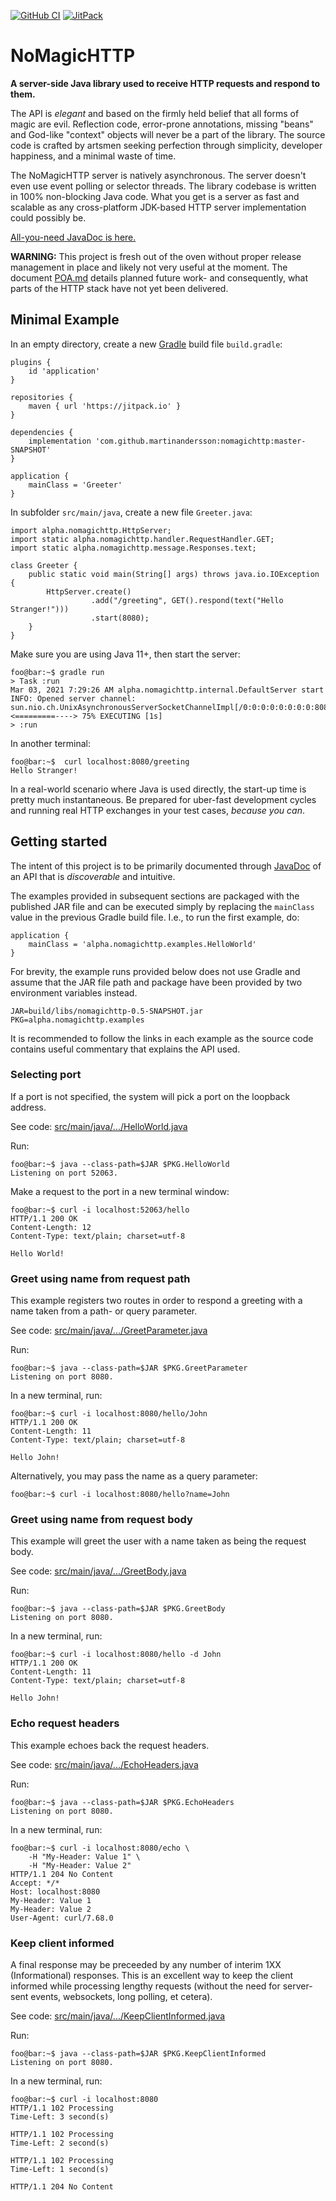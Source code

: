 [![GitHub CI](https://github.com/martinandersson/nomagichttp/actions/workflows/build.yml/badge.svg)](https://github.com/martinandersson/nomagichttp/actions/workflows/build.yml)
[![JitPack](https://jitpack.io/v/martinandersson/nomagichttp.svg)](https://jitpack.io/#martinandersson/nomagichttp)

# NoMagicHTTP

**A server-side Java library used to receive HTTP requests and respond to
them.**

The API is _elegant_ and based on the firmly held belief that all forms of magic
are evil. Reflection code, error-prone annotations, missing "beans" and God-like
"context" objects will never be a part of the library. The source code is
crafted by artsmen seeking perfection through simplicity, developer happiness,
and a minimal waste of time.

The NoMagicHTTP server is natively asynchronous. The server doesn't even use
event polling or selector threads. The library codebase is written in 100%
non-blocking Java code. What you get is a server as fast and scalable as any
cross-platform JDK-based HTTP server implementation could possibly be.

[All-you-need JavaDoc is here.][0-1]

**WARNING:** This project is fresh out of the oven without proper release
management in place and likely not very useful at the moment. The document
[POA.md][0-2] details planned future work- and consequently, what parts of the
HTTP stack have not yet been delivered.

[0-1]: https://jitpack.io/com/github/martinandersson/nomagichttp/-SNAPSHOT/javadoc/
[0-2]: POA.md

## Minimal Example

In an empty directory, create a new [Gradle][1-1] build file `build.gradle`:

    plugins {
        id 'application'
    }
    
    repositories {
        maven { url 'https://jitpack.io' }
    }
    
    dependencies {
        implementation 'com.github.martinandersson:nomagichttp:master-SNAPSHOT'
    }
    
    application {
        mainClass = 'Greeter'
    }

In subfolder `src/main/java`, create a new file `Greeter.java`:

    import alpha.nomagichttp.HttpServer;
    import static alpha.nomagichttp.handler.RequestHandler.GET;
    import static alpha.nomagichttp.message.Responses.text;
    
    class Greeter {
        public static void main(String[] args) throws java.io.IOException {
            HttpServer.create()
                      .add("/greeting", GET().respond(text("Hello Stranger!")))
                      .start(8080);
        }
    }

Make sure you are using Java 11+, then start the server:

```console
foo@bar:~$ gradle run
> Task :run
Mar 03, 2021 7:29:26 AM alpha.nomagichttp.internal.DefaultServer start
INFO: Opened server channel: sun.nio.ch.UnixAsynchronousServerSocketChannelImpl[/0:0:0:0:0:0:0:0:8080]
<=========----> 75% EXECUTING [1s]
> :run
```

In another terminal:

```console
foo@bar:~$  curl localhost:8080/greeting
Hello Stranger!
```

In a real-world scenario where Java is used directly, the start-up time is
pretty much instantaneous. Be prepared for uber-fast development cycles and
running real HTTP exchanges in your test cases, _because you can_.

[1-1]: https://docs.gradle.org/current/userguide/tutorial_using_tasks.html

## Getting started

The intent of this project is to be primarily documented through [JavaDoc][0-1]
of an API that is _discoverable_ and intuitive.

The examples provided in subsequent sections are packaged with the published JAR
file and can be executed simply by replacing the `mainClass` value in the
previous Gradle build file. I.e., to run the first example, do:

    application {
        mainClass = 'alpha.nomagichttp.examples.HelloWorld'
    }

For brevity, the example runs provided below does not use Gradle and assume that
the JAR file path and package have been provided by two environment variables
instead.

    JAR=build/libs/nomagichttp-0.5-SNAPSHOT.jar
    PKG=alpha.nomagichttp.examples

It is recommended to follow the links in each example as the source code
contains useful commentary that explains the API used.

[2-1]: src/main/java/alpha/nomagichttp/package-info.java

### Selecting port

If a port is not specified, the system will pick a port on the loopback address.

See code: [src/main/java/.../HelloWorld.java][3-1]

Run:

```console
foo@bar:~$ java --class-path=$JAR $PKG.HelloWorld
Listening on port 52063.
```

Make a request to the port in a new terminal window:

```console
foo@bar:~$ curl -i localhost:52063/hello
HTTP/1.1 200 OK
Content-Length: 12
Content-Type: text/plain; charset=utf-8

Hello World!
```

[3-1]: src/main/java/alpha/nomagichttp/examples/HelloWorld.java

### Greet using name from request path

This example registers two routes in order to respond a greeting with a name
taken from a path- or query parameter.

See code: [src/main/java/.../GreetParameter.java][4-1]

Run:

```console
foo@bar:~$ java --class-path=$JAR $PKG.GreetParameter
Listening on port 8080.
```

In a new terminal, run:

```console
foo@bar:~$ curl -i localhost:8080/hello/John
HTTP/1.1 200 OK
Content-Length: 11
Content-Type: text/plain; charset=utf-8

Hello John!
```

Alternatively, you may pass the name as a query parameter:

```console
foo@bar:~$ curl -i localhost:8080/hello?name=John
```

[4-1]: src/main/java/alpha/nomagichttp/examples/GreetParameter.java

### Greet using name from request body

This example will greet the user with a name taken as being the request body.

See code: [src/main/java/.../GreetBody.java][5-1]

Run:

```console
foo@bar:~$ java --class-path=$JAR $PKG.GreetBody
Listening on port 8080.
```

In a new terminal, run:

```console
foo@bar:~$ curl -i localhost:8080/hello -d John
HTTP/1.1 200 OK
Content-Length: 11
Content-Type: text/plain; charset=utf-8

Hello John!
```

[5-1]: src/main/java/alpha/nomagichttp/examples/GreetBody.java

### Echo request headers

This example echoes back the request headers.

See code: [src/main/java/.../EchoHeaders.java][6-1]

Run:

```console
foo@bar:~$ java --class-path=$JAR $PKG.EchoHeaders
Listening on port 8080.
```

In a new terminal, run:

```console
foo@bar:~$ curl -i localhost:8080/echo \
    -H "My-Header: Value 1" \
    -H "My-Header: Value 2"
HTTP/1.1 204 No Content
Accept: */*
Host: localhost:8080
My-Header: Value 1
My-Header: Value 2
User-Agent: curl/7.68.0
```

[6-1]: src/main/java/alpha/nomagichttp/examples/EchoHeaders.java

### Keep client informed

A final response may be preceeded by any number of interim 1XX (Informational)
responses. This is an excellent way to keep the client informed while processing
lengthy requests (without the need for server-sent events, websockets, long
polling, et cetera).

See code: [src/main/java/.../KeepClientInformed.java][7-1]

Run:

```console
foo@bar:~$ java --class-path=$JAR $PKG.KeepClientInformed
Listening on port 8080.
```

In a new terminal, run:

```console
foo@bar:~$ curl -i localhost:8080
HTTP/1.1 102 Processing
Time-Left: 3 second(s)

HTTP/1.1 102 Processing
Time-Left: 2 second(s)

HTTP/1.1 102 Processing
Time-Left: 1 second(s)

HTTP/1.1 204 No Content
```

[7-1]: src/main/java/alpha/nomagichttp/examples/KeepClientInformed.java
